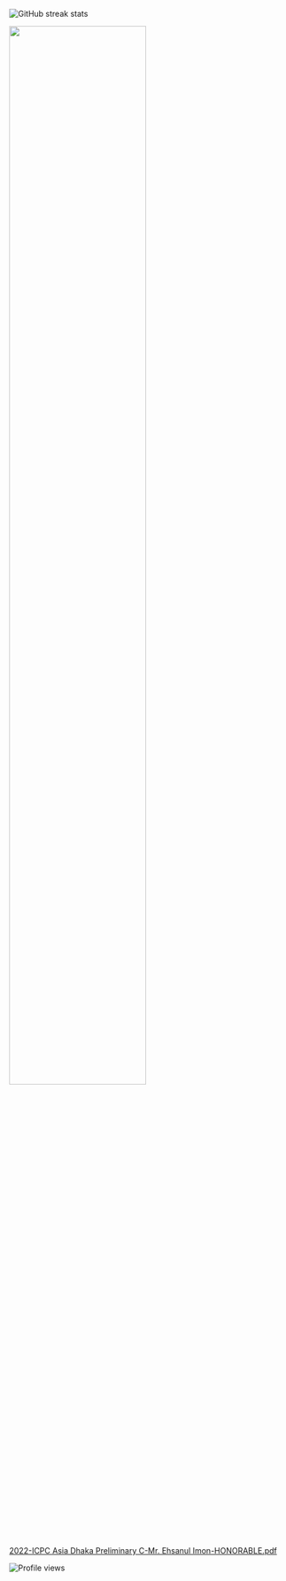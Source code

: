 
![GitHub streak stats](https://github-readme-streak-stats.herokuapp.com/?user=ehsanulimon) 


<img src="https://user-images.githubusercontent.com/72217632/221797959-05286c12-46ba-4688-8726-88f3b454775e.jpg" width="70%" height="70%">

[2022-ICPC Asia Dhaka Preliminary C-Mr. Ehsanul Imon-HONORABLE.pdf](https://github.com/ehsanulimon/ehsanulimon/files/10848103/2022-ICPC.Asia.Dhaka.Preliminary.C-Mr.Ehsanul.Imon-HONORABLE.pdf)

![Profile views](https://gpvc.arturio.dev/ehsanulimon)  

